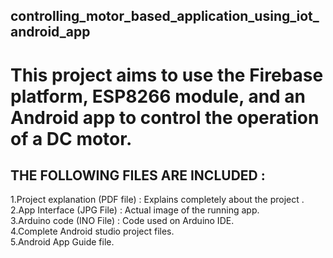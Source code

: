 ## controlling_motor_based_application_using_iot_android_app
# This project aims to use the Firebase platform, ESP8266 module, and an Android app to control the operation of a DC motor.

## **THE FOLLOWING FILES ARE INCLUDED :**

  1.Project explanation (PDF file) : Explains completely about the project .<br />
  2.App Interface (JPG File) : Actual image of the running app.<br />
  3.Arduino code (INO File) : Code used on Arduino IDE.<br />
  4.Complete Android studio project files.<br />
  5.Android App Guide file.
